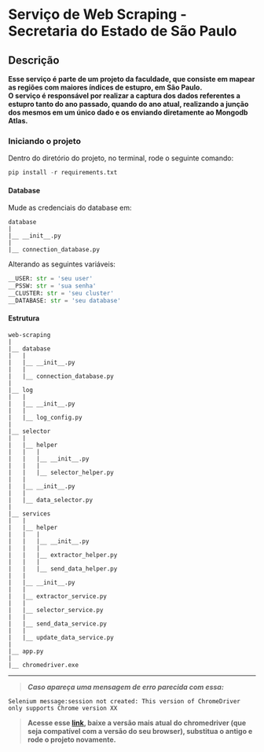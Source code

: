 # Serviço de Web Scraping - Secretaria do Estado de São Paulo


## Descrição

**Esse serviço é parte de um projeto da faculdade, que consiste em mapear as regiões com maiores índices de estupro, em São Paulo.  
O serviço é responsável por realizar a captura dos dados referentes a estupro tanto do ano passado, quando do ano atual, 
realizando a junção dos mesmos em um único dado e os enviando diretamente ao Mongodb Atlas.**

### Iniciando o projeto
Dentro do diretório do projeto, no terminal, rode o seguinte comando:

```python
pip install -r requirements.txt
 ``` 

#### Database

Mude as credenciais do database em:
```text
database
|
|__ __init__.py
|
|__ connection_database.py
``` 

Alterando as seguintes variáveis:
```python
__USER: str = 'seu user'
__PSSW: str = 'sua senha'
__CLUSTER: str = 'seu cluster'
__DATABASE: str = 'seu database'
```

#### Estrutura 

```text
web-scraping
|
|__ database
|   |
|   |__ __init__.py
|   |
|   |__ connection_database.py
|
|__ log
|   |
|   |__ __init__.py
|   |
|   |__ log_config.py
|
|__ selector
|   |
|   |__ helper
|   |   |
|   |   |__ __init__.py
|   |   |
|   |   |__ selector_helper.py
|   |   
|   |__ __init__.py
|   |
|   |__ data_selector.py
|
|__ services
|   |
|   |__ helper
|   |   |
|   |   |__ __init__.py
|   |   |
|   |   |__ extractor_helper.py
|   |   |
|   |   |__ send_data_helper.py
|   |   
|   |__ __init__.py
|   |
|   |__ extractor_service.py
|   |
|   |__ selector_service.py
|   |
|   |__ send_data_service.py
|   |
|   |__ update_data_service.py
|
|__ app.py
|
|__ chromedriver.exe
```
---

> *__Caso apareça uma mensagem de erro parecida com essa:__*
```shell script
Selenium message:session not created: This version of ChromeDriver only supports Chrome version XX
```

> **Acesse esse [link][chromedriver-url], baixe a versão mais atual do chromedriver (que seja compatível com a versão do seu browser), substitua o antigo e rode o projeto novamente.**

[chromedriver-url]: https://chromedriver.chromium.org/downloads
